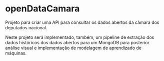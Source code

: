 # openDataCamara
Projeto para criar uma API para consultar os dados abertos da câmara dos deputados nacional.

Neste projeto será implementado, também, um pipeline de extração dos dados históricos dos dados abertos para um MongoDB para posterior análise visual e implementação de modelagem de aprendizado de máquinas.
